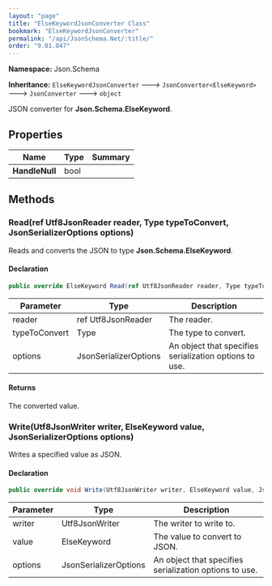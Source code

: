 ```yaml
---
layout: "page"
title: "ElseKeywordJsonConverter Class"
bookmark: "ElseKeywordJsonConverter"
permalink: "/api/JsonSchema.Net/:title/"
order: "9.01.047"
---
```

**Namespace:** Json.Schema

**Inheritance:**
`ElseKeywordJsonConverter`
 🡒 
`JsonConverter<ElseKeyword>`
 🡒 
`JsonConverter`
 🡒 
`object`

JSON converter for **Json.Schema.ElseKeyword**.

## Properties

| Name | Type | Summary |
|---|---|---|
| **HandleNull** | bool |  |

## Methods

### Read(ref Utf8JsonReader reader, Type typeToConvert, JsonSerializerOptions options)

Reads and converts the JSON to type **Json.Schema.ElseKeyword**.

#### Declaration

```c#
public override ElseKeyword Read(ref Utf8JsonReader reader, Type typeToConvert, JsonSerializerOptions options)
```

| Parameter | Type | Description |
|---|---|---|
| reader | ref Utf8JsonReader | The reader. |
| typeToConvert | Type | The type to convert. |
| options | JsonSerializerOptions | An object that specifies serialization options to use. |


#### Returns

The converted value.

### Write(Utf8JsonWriter writer, ElseKeyword value, JsonSerializerOptions options)

Writes a specified value as JSON.

#### Declaration

```c#
public override void Write(Utf8JsonWriter writer, ElseKeyword value, JsonSerializerOptions options)
```

| Parameter | Type | Description |
|---|---|---|
| writer | Utf8JsonWriter | The writer to write to. |
| value | ElseKeyword | The value to convert to JSON. |
| options | JsonSerializerOptions | An object that specifies serialization options to use. |


